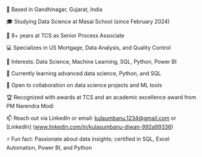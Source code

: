 📍 Based in Gandhinagar, Gujarat, India

🎓 Studying Data Science at Masai School (since February 2024)

💼 8+ years at TCS as Senior Process Associate

💻 Specializes in US Mortgage, Data Analysis, and Quality Control

👀 Interests: Data Science, Machine Learning, SQL, Python, Power BI

🌱 Currently learning advanced data science, Python, and SQL

🤝 Open to collaboration on data science projects and ML tools

🏆 Recognized with awards at TCS and an academic excellence award from PM Narendra Modi

📫 Reach out via LinkedIn or email: kulaumbanu.1234@gmail.com or [LinkedIn] (www.linkedin.com/in/kulasumbanu-diwan-992a99336)

⚡ Fun fact: Passionate about data insights; certified in SQL, Excel Automation, Power BI, and Python

